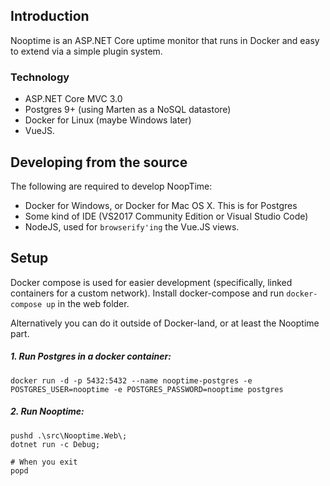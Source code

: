 ## Introduction
Nooptime is an ASP.NET Core uptime monitor that runs in Docker and easy to extend via a simple plugin system.

### Technology

- ASP.NET Core MVC 3.0
- Postgres 9+ (using Marten as a NoSQL datastore)
- Docker for Linux (maybe Windows later)
- VueJS.

## Developing from the source

The following are required to develop NoopTime:

- Docker for Windows, or Docker for Mac OS X. This is for Postgres
- Some kind of IDE (VS2017 Community Edition or Visual Studio Code)
- NodeJS, used for `browserify'ing` the Vue.JS views.

## Setup

Docker compose is used for easier development (specifically, linked containers 
for a custom network). Install docker-compose and run `docker-compose up` in the 
web folder.

Alternatively you can do it outside of Docker-land, or at least the Nooptime part.

##### 1. Run Postgres in a docker container:

```
docker run -d -p 5432:5432 --name nooptime-postgres -e POSTGRES_USER=nooptime -e POSTGRES_PASSWORD=nooptime postgres
```

##### 2. Run Nooptime:

```
pushd .\src\Nooptime.Web\;
dotnet run -c Debug;

# When you exit
popd
```
